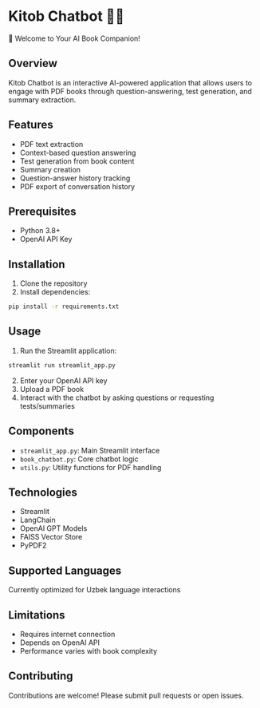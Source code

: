 # Kitob Chatbot 🤖📖
🌟 Welcome to Your AI Book Companion!

## Overview
Kitob Chatbot is an interactive AI-powered application that allows users to engage with PDF books through question-answering, test generation, and summary extraction.

## Features
- PDF text extraction
- Context-based question answering
- Test generation from book content
- Summary creation
- Question-answer history tracking
- PDF export of conversation history

## Prerequisites
- Python 3.8+
- OpenAI API Key

## Installation
1. Clone the repository
2. Install dependencies:
```bash
pip install -r requirements.txt
```

## Usage
1. Run the Streamlit application:
```bash
streamlit run streamlit_app.py
```
2. Enter your OpenAI API key
3. Upload a PDF book
4. Interact with the chatbot by asking questions or requesting tests/summaries

## Components
- `streamlit_app.py`: Main Streamlit interface
- `book_chatbot.py`: Core chatbot logic
- `utils.py`: Utility functions for PDF handling

## Technologies
- Streamlit
- LangChain
- OpenAI GPT Models
- FAISS Vector Store
- PyPDF2

## Supported Languages
Currently optimized for Uzbek language interactions

## Limitations
- Requires internet connection
- Depends on OpenAI API
- Performance varies with book complexity

## Contributing
Contributions are welcome! Please submit pull requests or open issues.